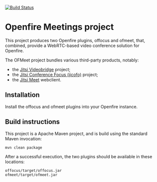 [![Build Status](https://travis-ci.org/igniterealtime/Openfire-Meetings.svg?branch=master)](https://travis-ci.org/igniterealtime/Openfire-Meetings)

Openfire Meetings project
=========================

This project produces two Openfire plugins, offocus and ofmeet, that, combined, provide a WebRTC-based video conference solution for Openfire.

The OFMeet project bundles various third-party products, notably:
- the [Jitsi Videobridge](https://github.com/jitsi/jitsi-videobridge) project;
- the [Jitsi Conference Focus (jicofo)](https://github.com/jitsi/jicofo) project; 
- the [Jitsi Meet](https://github.com/jitsi/jitsi-meet) webclient.

Installation
------------
Install the offocus and ofmeet plugins into your Openfire instance.

Build instructions
------------------

This project is a Apache Maven project, and is build using the standard Maven invocation:

    mvn clean package

After a successful execution, the two plugins should be available in these locations:

    offocus/target/offocus.jar
    ofmeet/target/ofmeet.jar
